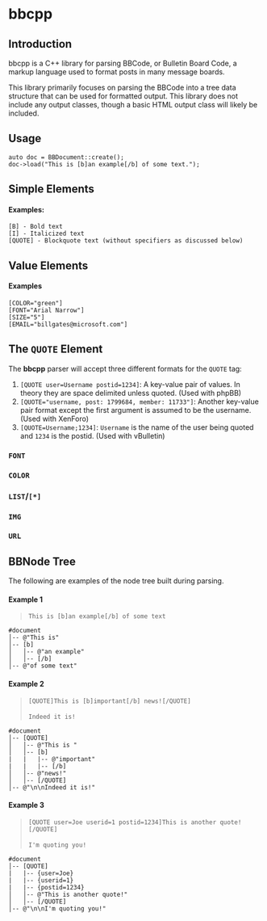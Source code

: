 # bbcpp

## Introduction

bbcpp is a C++ library for parsing BBCode, or Bulletin Board Code, a markup language used to format posts in many message boards.

This library primarily focuses on parsing the BBCode into a tree data structure that can be used for formatted output. This library does not include any output classes, though a basic HTML output class will likely be included. 

## Usage

    auto doc = BBDocument::create();
    doc->load("This is [b]an example[/b] of some text.");

## Simple Elements

#### Examples:
    [B] - Bold text
    [I] - Italicized text
    [QUOTE] - Blockquote text (without specifiers as discussed below)

## Value Elements

#### Examples
    [COLOR="green"]
    [FONT="Arial Narrow"]
    [SIZE="5"]
    [EMAIL="billgates@microsoft.com"]

## The `QUOTE` Element

The **bbcpp** parser will accept three different formats for the `QUOTE` tag:

1. `[QUOTE user=Username postid=1234]`: A key-value pair of values. In theory they are space delimited unless quoted. (Used with phpBB)
1. `[QUOTE="username, post: 1799684, member: 11733"]`: Another key-value pair format except the first argument is assumed to be the username. (Used with XenForo)   
1. `[QUOTE=Username;1234]`: `Username` is the name of the user being quoted and `1234` is the postid. (Used with vBulletin)

### `FONT`

### `COLOR`

### `LIST`/`[*]`

### `IMG`

### `URL`

## BBNode Tree

The following are examples of the node tree built during parsing.

#### Example 1

> `This is [b]an example[/b] of some text`

```
#document
│-- @"This is"
│-- [b]  
│   │-- @"an example"
│   │-- [/b]
│-- @"of some text"
```

#### Example 2

> `[QUOTE]This is [b]important[/b] news![/QUOTE]` <br/><br/>
> `Indeed it is!`

```
#document
│-- [QUOTE]  
│   │-- @"This is " 
│   │-- [b]
|   |   |-- @"important"
|   |   |-- [/b]
│   │-- @"news!"
│   │-- [/QUOTE]
│-- @"\n\nIndeed it is!"
```

#### Example 3
> `[QUOTE user=Joe userid=1 postid=1234]This is another quote![/QUOTE]`<br/><br/>
> `I'm quoting you!`

```
#document
│-- [QUOTE]
|   |-- {user=Joe}
|   |-- {userid=1}
|   |-- {postid=1234} 
│   │-- @"This is another quote!"
│   │-- [/QUOTE]
│-- @"\n\nI'm quoting you!"
```
